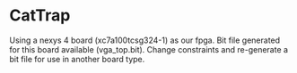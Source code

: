 # CatTrap
Using a nexys 4 board (xc7a100tcsg324-1) as our fpga.
Bit file generated for this board available (vga_top.bit).
Change constraints and re-generate a bit file for use in another board type.
